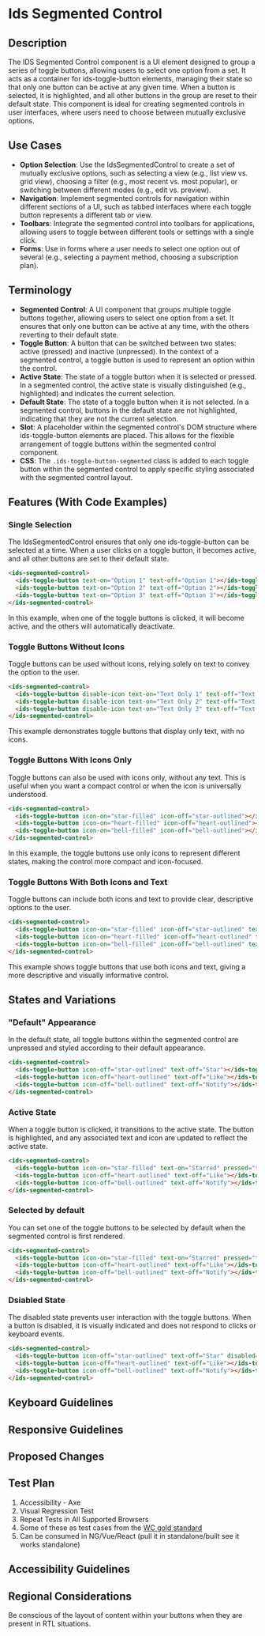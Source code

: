 # Ids Segmented Control

## Description

The IDS Segmented Control component is a UI element designed to group a series of toggle buttons, allowing users to select one option from a set. It acts as a container for ids-toggle-button elements, managing their state so that only one button can be active at any given time. When a button is selected, it is highlighted, and all other buttons in the group are reset to their default state. This component is ideal for creating segmented controls in user interfaces, where users need to choose between mutually exclusive options.

## Use Cases

- **Option Selection**: Use the IdsSegmentedControl to create a set of mutually exclusive options, such as selecting a view (e.g., list view vs. grid view), choosing a filter (e.g., most recent vs. most popular), or switching between different modes (e.g., edit vs. preview).
- **Navigation**: Implement segmented controls for navigation within different sections of a UI, such as tabbed interfaces where each toggle button represents a different tab or view.
- **Toolbars**: Integrate the segmented control into toolbars for applications, allowing users to toggle between different tools or settings with a single click.
- **Forms**: Use in forms where a user needs to select one option out of several (e.g., selecting a payment method, choosing a subscription plan).

## Terminology

- **Segmented Control**: A UI component that groups multiple toggle buttons together, allowing users to select one option from a set. It ensures that only one button can be active at any time, with the others reverting to their default state.
- **Toggle Button**: A button that can be switched between two states: active (pressed) and inactive (unpressed). In the context of a segmented control, a toggle button is used to represent an option within the control.
- **Active State**: The state of a toggle button when it is selected or pressed. In a segmented control, the active state is visually distinguished (e.g., highlighted) and indicates the current selection.
- **Default State**: The state of a toggle button when it is not selected. In a segmented control, buttons in the default state are not highlighted, indicating that they are not the current selection.
- **Slot**: A placeholder within the segmented control's DOM structure where ids-toggle-button elements are placed. This allows for the flexible arrangement of toggle buttons within the segmented control component.
- **CSS**: The `.ids-toggle-button-segmented` class is added to each toggle button within the segmented control to apply specific styling associated with the segmented control layout.

## Features (With Code Examples)

### Single Selection

The IdsSegmentedControl ensures that only one ids-toggle-button can be selected at a time. When a user clicks on a toggle button, it becomes active, and all other buttons are set to their default state.

```html
<ids-segmented-control>
  <ids-toggle-button text-on="Option 1" text-off="Option 1"></ids-toggle-button>
  <ids-toggle-button text-on="Option 2" text-off="Option 2"></ids-toggle-button>
  <ids-toggle-button text-on="Option 3" text-off="Option 3"></ids-toggle-button>
</ids-segmented-control>
```

In this example, when one of the toggle buttons is clicked, it will become active, and the others will automatically deactivate.

### Toggle Buttons Without Icons

Toggle buttons can be used without icons, relying solely on text to convey the option to the user.

```html
<ids-segmented-control>
  <ids-toggle-button disable-icon text-on="Text Only 1" text-off="Text Only 1"></ids-toggle-button>
  <ids-toggle-button disable-icon text-on="Text Only 2" text-off="Text Only 2"></ids-toggle-button>
  <ids-toggle-button disable-icon text-on="Text Only 3" text-off="Text Only 3"></ids-toggle-button>
</ids-segmented-control>
```

This example demonstrates toggle buttons that display only text, with no icons.

### Toggle Buttons With Icons Only

Toggle buttons can also be used with icons only, without any text. This is useful when you want a compact control or when the icon is universally understood.

```html
<ids-segmented-control>
  <ids-toggle-button icon-on="star-filled" icon-off="star-outlined"></ids-toggle-button>
  <ids-toggle-button icon-on="heart-filled" icon-off="heart-outlined"></ids-toggle-button>
  <ids-toggle-button icon-on="bell-filled" icon-off="bell-outlined"></ids-toggle-button>
</ids-segmented-control>
```

In this example, the toggle buttons use only icons to represent different states, making the control more compact and icon-focused.

### Toggle Buttons With Both Icons and Text

Toggle buttons can include both icons and text to provide clear, descriptive options to the user.

```html
<ids-segmented-control>
  <ids-toggle-button icon-on="star-filled" icon-off="star-outlined" text-on="Starred" text-off="Star"></ids-toggle-button>
  <ids-toggle-button icon-on="heart-filled" icon-off="heart-outlined" text-on="Liked" text-off="Like"></ids-toggle-button>
  <ids-toggle-button icon-on="bell-filled" icon-off="bell-outlined" text-on="Notified" text-off="Notify"></ids-toggle-button>
</ids-segmented-control>
```

This example shows toggle buttons that use both icons and text, giving a more descriptive and visually informative control.

## States and Variations

### "Default" Appearance

In the default state, all toggle buttons within the segmented control are unpressed and styled according to their default appearance.

```html
<ids-segmented-control>
  <ids-toggle-button icon-off="star-outlined" text-off="Star"></ids-toggle-button>
  <ids-toggle-button icon-off="heart-outlined" text-off="Like"></ids-toggle-button>
  <ids-toggle-button icon-off="bell-outlined" text-off="Notify"></ids-toggle-button>
</ids-segmented-control>
```

### Active State

When a toggle button is clicked, it transitions to the active state. The button is highlighted, and any associated text and icon are updated to reflect the active state.

```html
<ids-segmented-control>
  <ids-toggle-button icon-on="star-filled" text-on="Starred" pressed="true"></ids-toggle-button>
  <ids-toggle-button icon-off="heart-outlined" text-off="Like"></ids-toggle-button>
  <ids-toggle-button icon-off="bell-outlined" text-off="Notify"></ids-toggle-button>
</ids-segmented-control>
```

### Selected by default

You can set one of the toggle buttons to be selected by default when the segmented control is first rendered.

```html
<ids-segmented-control>
  <ids-toggle-button icon-on="star-filled" text-on="Starred" pressed="true"></ids-toggle-button>
  <ids-toggle-button icon-off="heart-outlined" text-off="Like"></ids-toggle-button>
  <ids-toggle-button icon-off="bell-outlined" text-off="Notify"></ids-toggle-button>
</ids-segmented-control>
```

### Dsiabled State

The disabled state prevents user interaction with the toggle buttons. When a button is disabled, it is visually indicated and does not respond to clicks or keyboard events.

```html
<ids-segmented-control>
  <ids-toggle-button icon-off="star-outlined" text-off="Star" disabled="true"></ids-toggle-button>
  <ids-toggle-button icon-off="heart-outlined" text-off="Like"></ids-toggle-button>
  <ids-toggle-button icon-off="bell-outlined" text-off="Notify"></ids-toggle-button>
</ids-segmented-control>
```

## Keyboard Guidelines

## Responsive Guidelines

## Proposed Changes

## Test Plan

1. Accessibility - Axe
1. Visual Regression Test
1. Repeat Tests in All Supported Browsers
1. Some of these as test cases from the [WC gold standard](https://github.com/webcomponents/gold-standard/wiki#api)
1. Can be consumed in NG/Vue/React (pull it in standalone/built see it works standalone)

## Accessibility Guidelines

## Regional Considerations

Be conscious of the layout of content within your buttons when they are present in RTL situations.
